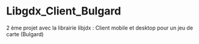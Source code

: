 # Libgdx_Client_Bulgard
2 ème projet avec la librairie libjdx :
Client mobile et desktop pour un jeu de carte (Bulgard)

